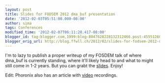 ```yaml
---
layout: post
title: Slides for FODSEM 2012 dma_buf presentation
date: '2012-02-03T05:51:00.000-08:00'
author: sima
tags: Conferences
modified_time: '2012-02-07T06:11:28.417-08:00'
blogger_id: tag:blogger.com,1999:blog-8047628228132312466.post-455512600608655117
blogger_orig_url: http://blog.ffwll.ch/2012/02/slides-for-fodsem-2012-dmabuf.html
---
```


I'm to lazy to publish a proper writeup of my FOSDEM talk of where dma_buf is
currently standing, where it'll likely head to and what to might still come in
1-2 years. But you can grabt the <a
href="/slides/fosdem2012-dma_buf.odp">slides</a>.
Enjoy!

Edit: Phoronix also has an article with <a
href="http://www.phoronix.com/scan.php?page=news_item&px=MTA1NDE">video</a>
recordings.
